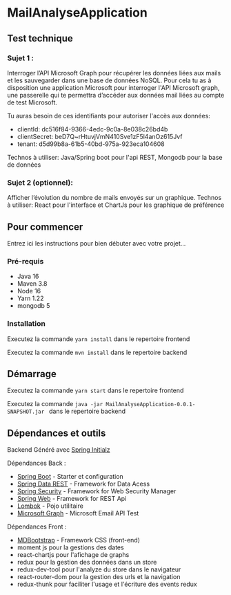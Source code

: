 # MailAnalyseApplication

## Test technique 

### Sujet 1 : 

Interroger l’API Microsoft Graph pour récupérer les données liées aux mails et les 
sauvegarder dans une base de données NoSQL. 
Pour cela tu as à disposition une application Microsoft pour interroger l'API Microsoft graph, 
une passerelle qui te permettra d’accéder aux données mail liées au compte de test 
Microsoft. 

Tu auras besoin de ces identifiants pour autoriser l'accès aux données: 

* clientId: dc516f84-9366-4edc-9c0a-8e038c26bd4b 
* clientSecret: beD7Q~rHtuvjVmN410Sve1zF5l4anOz615Jvf 
* tenant: d5d99b8a-61b5-40bd-975a-923eca104608 

Technos à utiliser: Java/Spring boot pour l'api REST, Mongodb pour la base de données 

### Sujet 2 (optionnel): 

Afficher l’évolution du nombre de mails envoyés sur un graphique. 
Technos à utiliser: React pour l'interface et ChartJs pour les graphique de préférence

## Pour commencer

Entrez ici les instructions pour bien débuter avec votre projet...

### Pré-requis

- Java 16
- Maven 3.8
- Node 16
- Yarn 1.22
- mongodb 5

### Installation

Executez la commande ``yarn install`` dans le repertoire frontend

Executez la commande ``mvn install`` dans le repertoire backend

## Démarrage


Executez la commande ``yarn start`` dans le repertoire frontend

Executez la commande ``java -jar MailAnalyseApplication-0.0.1-SNAPSHOT.jar `` dans le repertoire backend

## Dépendances et outils
Backend Généré avec [Spring Initialz](https://start.spring.io/) 

Dépendances Back :
* [Spring Boot](https://spring.io/projects/spring-boot) - Starter et configuration
* [Spring Data REST](https://spring.io/projects/spring-data) - Framework for Data Acess
* [Spring Security](https://spring.io/projects/spring-security) - Framework for Web Security Manager
* [Spring Web](https://mdbootstrap.com/docs/react) - Framework for REST Api 
* [Lombok](https://projectlombok.org/setup/maven) - Pojo utilitaire
* [Microsoft Graph](https://docs.microsoft.com/fr-fr/graph/tutorials/java) - Microsoft Email API Test

Dépendances Front :  
* [MDBootstrap](https://mdbootstrap.com/docs/react) - Framework CSS (front-end)
* moment js pour la gestions des dates
* react-chartjs pour l'afichage de graphs 
* redux pour la gestion des données dans un store 
* redux-dev-tool pour l'analyze du store dans le navigateur 
* react-router-dom pour la gestion des urls et la navigation 
* redux-thunk pour faciliter l'usage et l'écriture des events redux


